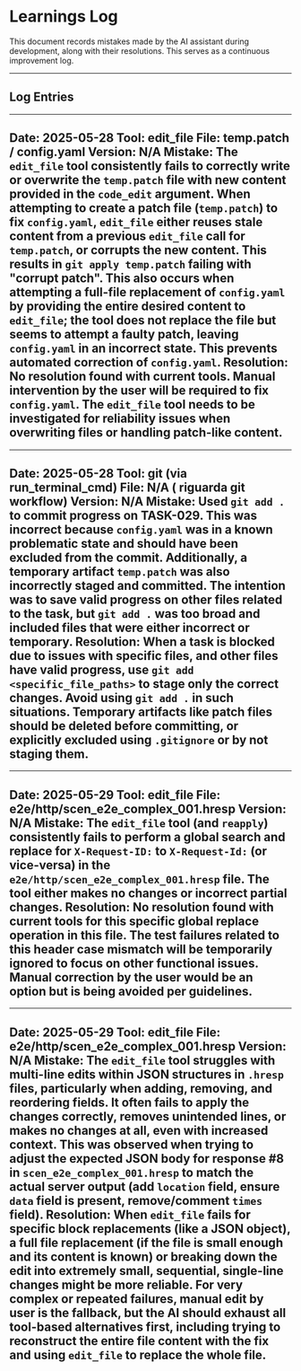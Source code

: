# Learnings Log

This document records mistakes made by the AI assistant during development, along with their resolutions. This serves as a continuous improvement log.

---

## Log Entries



<!-- Example Entry:
**Date:** YYYY-MM-DD
**Mistake:** [Description of the mistake, e.g., "Incorrectly implemented X functionality by doing Y."]
**File(s) Affected:** [List of files, if applicable]
**Resolution:** [Description of how the mistake was corrected, e.g., "Refactored Y to correctly implement X by Z. The key learning was ABC."]
--> 

---
Date: 2025-05-28
Tool: edit_file
File: temp.patch / config.yaml
Version: N/A
Mistake:
The `edit_file` tool consistently fails to correctly write or overwrite the `temp.patch` file with new content provided in the `code_edit` argument.
When attempting to create a patch file (`temp.patch`) to fix `config.yaml`, `edit_file` either reuses stale content from a previous `edit_file` call for `temp.patch`, or corrupts the new content.
This results in `git apply temp.patch` failing with "corrupt patch".
This also occurs when attempting a full-file replacement of `config.yaml` by providing the entire desired content to `edit_file`; the tool does not replace the file but seems to attempt a faulty patch, leaving `config.yaml` in an incorrect state.
This prevents automated correction of `config.yaml`.
Resolution:
No resolution found with current tools. Manual intervention by the user will be required to fix `config.yaml`.
The `edit_file` tool needs to be investigated for reliability issues when overwriting files or handling patch-like content.
---

---
Date: 2025-05-28
Tool: git (via run_terminal_cmd)
File: N/A ( riguarda git workflow)
Version: N/A
Mistake:
Used `git add .` to commit progress on TASK-029. This was incorrect because `config.yaml` was in a known problematic state and should have been excluded from the commit. Additionally, a temporary artifact `temp.patch` was also incorrectly staged and committed.
The intention was to save valid progress on other files related to the task, but `git add .` was too broad and included files that were either incorrect or temporary.
Resolution:
When a task is blocked due to issues with specific files, and other files have valid progress, use `git add <specific_file_paths>` to stage only the correct changes. Avoid using `git add .` in such situations. Temporary artifacts like patch files should be deleted before committing, or explicitly excluded using `.gitignore` or by not staging them.
---

---
Date: 2025-05-29
Tool: edit_file
File: e2e/http/scen_e2e_complex_001.hresp
Version: N/A
Mistake:
The `edit_file` tool (and `reapply`) consistently fails to perform a global search and replace for `X-Request-ID:` to `X-Request-Id:` (or vice-versa) in the `e2e/http/scen_e2e_complex_001.hresp` file. The tool either makes no changes or incorrect partial changes.
Resolution:
No resolution found with current tools for this specific global replace operation in this file. The test failures related to this header case mismatch will be temporarily ignored to focus on other functional issues. Manual correction by the user would be an option but is being avoided per guidelines.
---

---
Date: 2025-05-29
Tool: edit_file
File: e2e/http/scen_e2e_complex_001.hresp
Version: N/A
Mistake:
The `edit_file` tool struggles with multi-line edits within JSON structures in `.hresp` files, particularly when adding, removing, and reordering fields. It often fails to apply the changes correctly, removes unintended lines, or makes no changes at all, even with increased context. This was observed when trying to adjust the expected JSON body for response #8 in `scen_e2e_complex_001.hresp` to match the actual server output (add `location` field, ensure `data` field is present, remove/comment `times` field).
Resolution:
When `edit_file` fails for specific block replacements (like a JSON object), a full file replacement (if the file is small enough and its content is known) or breaking down the edit into extremely small, sequential, single-line changes might be more reliable. For very complex or repeated failures, manual edit by user is the fallback, but the AI should exhaust all tool-based alternatives first, including trying to reconstruct the entire file content with the fix and using `edit_file` to replace the whole file.
---
